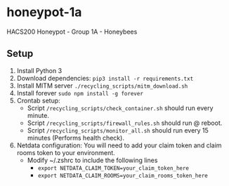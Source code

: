 # honeypot-1a
HACS200 Honeypot - Group 1A - Honeybees

## Setup
1. Install Python 3
2. Download dependencies: `pip3 install -r requirements.txt`
3. Install MITM server `./recycling_scripts/mitm_download.sh`
4. Install forever `sudo npm install -g forever`
5. Crontab setup: 
    - Script `/recycling_scripts/check_container.sh` should run every minute.
    - Script `/recycling_scripts/firewall_rules.sh` should run @ reboot.
    - Script `/recycling_scripts/monitor_all.sh` should run every 15 minutes (Performs health check).
6. Netdata configuration: You will need to add your claim token and claim rooms token to your environment.
    - Modify ~/.zshrc to include the following lines
         - `export NETDATA_CLAIM_TOKEN=your_claim_token_here`
         - `export NETDATA_CLAIM_ROOMS=your_claim_rooms_token_here`

